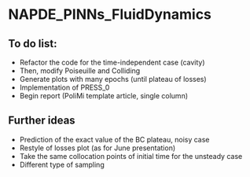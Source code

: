 # NAPDE_PINNs_FluidDynamics

## To do list:
- Refactor the code for the time-independent case (cavity)
- Then, modify Poiseuille and Colliding
- Generate plots with many epochs (until plateau of losses)
- Implementation of PRESS_0
- Begin report (PoliMi template article, single column)

## Further ideas
- Prediction of the exact value of the BC plateau, noisy case
- Restyle of losses plot (as for June presentation)
- Take the same collocation points of initial time for the unsteady case
- Different type of sampling

